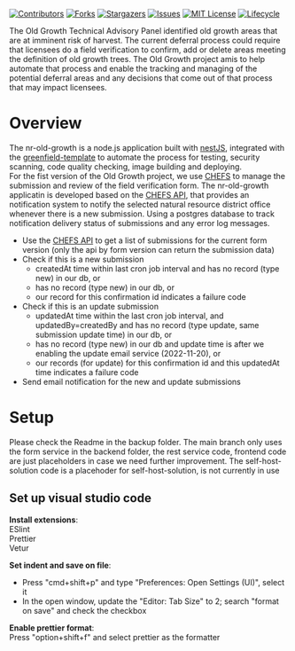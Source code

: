 <!-- PROJECT SHIELDS -->

[![Contributors](https://img.shields.io/github/contributors/bcgov/nr-old-growth-integration)](/../../graphs/contributors)
[![Forks](https://img.shields.io/github/forks/bcgov/nr-old-growth-integration)](/../../network/members)
[![Stargazers](https://img.shields.io/github/stars/bcgov/nr-old-growth-integration)](/../../stargazers)
[![Issues](https://img.shields.io/github/issues/bcgov/nr-old-growth-integration)](/../../issues)
[![MIT License](https://img.shields.io/github/license/bcgov/nr-old-growth-integration.svg)](/LICENSE.md)
[![Lifecycle](https://img.shields.io/badge/Lifecycle-Experimental-339999)](https://github.com/bcgov/repomountie/blob/master/doc/lifecycle-badges.md)

The Old Growth Technical Advisory Panel identified old growth areas that are at imminent risk of harvest. The current deferral process could require that licensees do a field verification to confirm, add or delete areas meeting the definition of old growth trees. The Old Growth project amis to help automate that process and enable the tracking and managing of the potential deferral areas and any decisions that come out of that process that may impact licensees.

# Overview

The nr-old-growth is a node.js application built with [nestJS](https://docs.nestjs.com), integrated with the [greenfield-template](https://github.com/bcgov/greenfield-template) to automate the process for testing, security scanning, code quality checking, image building and deploying.  
For the fist version of the Old Growth project, we use [CHEFS](https://bcgov.github.io/common-service-showcase/services/chefs.html) to manage the submission and review of the field verification form. The nr-old-growth applicatin is developed based on the [CHEFS API](https://chefs.nrs.gov.bc.ca/app/api/v1/docs#operation/listSubmissions), that provides an notification system to notify the selected natural resource district office whenever there is a new submission. Using a postgres database to track notification delivery status of submissions and any error log messages.

- Use the [CHEFS API](https://submit.digital.gov.bc.ca/app/api/v1/docs#tag/Submission/operation/listSubmissions) to get a list of submissions for the current form version (only the api by form version can return the submission data)
- Check if this is a new submission
  - createdAt time within last cron job interval and has no record (type new) in our db, or
  - has no record (type new) in our db, or
  - our record for this confirmation id indicates a failure code
- Check if this is an update submission
  - updatedAt time within the last cron job interval, and updatedBy=createdBy and has no record (type update, same submission update time) in our db, or
  - has no record (type new) in our db and update time is after we enabling the update email service (2022-11-20), or
  - our records (for update) for this confirmation id and this updatedAt time indicates a failure code
- Send email notification for the new and update submissions

# Setup

Please check the Readme in the backup folder. The main branch only uses the form service in the backend folder, the rest service code, frontend code are just placeholders in case we need further improvement. The self-host-solution code is a placehoder for self-host-solution, is not currently in use

## Set up visual studio code

**Install extensions**:  
ESlint  
Prettier  
Vetur

**Set indent and save on file**:

- Press "cmd+shift+p" and type "Preferences: Open Settings (UI)", select it
- In the open window, update the "Editor: Tab Size" to 2; search "format on save" and check the checkbox

**Enable prettier format**:  
Press "option+shift+f" and select prettier as the formatter
